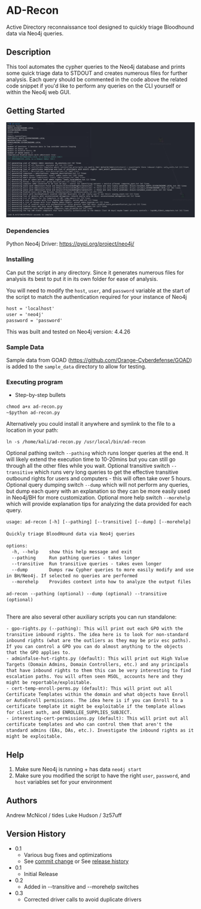 # AD-Recon

Active Directory reconnaissance tool designed to quickly triage Bloodhound data via Neo4j queries.

## Description

This tool automates the cypher queries to the Neo4j database and prints some quick triage data to STDOUT and creates numerous files for further analysis. Each query should be commented in the code above the related code snippet if you'd like to perform any queries on the CLI yourself or within the Neo4j web GUI.

## Getting Started

![expected_output](./ad-recon.png)

### Dependencies

Python Neo4j Driver:
https://pypi.org/project/neo4j/

### Installing

Can put the script in any directory. Since it generates numerous files for analysis its best to put it in its own folder for ease of analysis.

You will need to modify the `host`, `user`, and `password` variable at the start of the script to match the authentication required for your instance of Neo4j

```
host = 'localhost'
user = 'neo4j'
password = 'password'
```

This was built and tested on Neo4j version: 4.4.26


### Sample Data
Sample data from GOAD (https://github.com/Orange-Cyberdefense/GOAD) is added to the `sample_data` directory to allow for testing.


### Executing program

* Step-by-step bullets
```
chmod a+x ad-recon.py
~$python ad-recon.py
```

Alternatively you could install it anywhere and symlink to the file to a location in your path:
```
ln -s /home/kali/ad-recon.py /usr/local/bin/ad-recon
```

Optional pathing switch `--pathing` which runs longer queries at the end. It will likely extend the execution time to 10-20mins but you can still go through all the other files while you wait.
Optional transitive switch `--transitive` which runs very long queries to get the effective transitive outbound rights for users and computers - this will often take over 5 hours.
Optional query dumping switch `--dump` which will not perform any queries, but dump each query with an explanation so they can be more easily used in Neo4j/BH for more customization.
Optional more help switch `--morehelp` which will provide explanation tips for analyzing the data provided for each query.

```
usage: ad-recon [-h] [--pathing] [--transitive] [--dump] [--morehelp]

Quickly triage BloodHound data via Neo4j queries

options:
  -h, --help    show this help message and exit
  --pathing     Run pathing queries - takes longer
  --transitive  Run transitive queries - takes even longer
  --dump        Dumps raw Cypher queries to more easily modify and use in BH/Neo4j. If selected no queries are performed
  --morehelp    Provides context into how to analyze the output files

ad-recon --pathing (optional) --dump (optional) --transitive (optional)
                                                            
```

There are also several other auxiliary scripts you can run standalone:
```
- gpo-rights.py (--pathing): This will print out each GPO with the transitive inbound rights. The idea here is to look for non-standard inbound rights (what are the outliers as they may be priv esc paths). If you can control a GPO you can do almost anything to the objects that the GPO applies to.
- adminfalse-hvt-rights.py (default): This will print out High Value Targets (Domain Admins, Domain Controllers, etc.) and any principals that have inbound rights to them this can be very interesting to find escalation paths. You will often seen MSOL_ accounts here and they might be reportable/exploitable.
- cert-temp-enroll-perms.py (default): This will print out all Certificate Templates within the domain and what objects have Enroll or AutoEnroll permissions. The idea here is if you can Enroll to a certificate template it might be exploitable if the template allows for client auth, and ENROLLEE_SUPPLIES_SUBJECT.
- interesting-cert-permissions.py (default): This will print out all certificate templates and who can control them that aren't the standard admins (EAs, DAs, etc.). Investigate the inbound rights as it might be exploitable.
```


## Help


1. Make sure Neo4j is running + has data `neo4j start`
2. Make sure you modified the script to have the right `user`, `password`, and `host` variables set for your environment



## Authors

Andrew McNicol / tides
Luke Hudson / 3z57uff

## Version History

* 0.1
    * Various bug fixes and optimizations
    * See [commit change]() or See [release history]()
* 0.1
    * Initial Release
* 0.2
    * Added in --transitive and --morehelp switches
* 0.3
    * Corrected driver calls to avoid duplicate drivers
